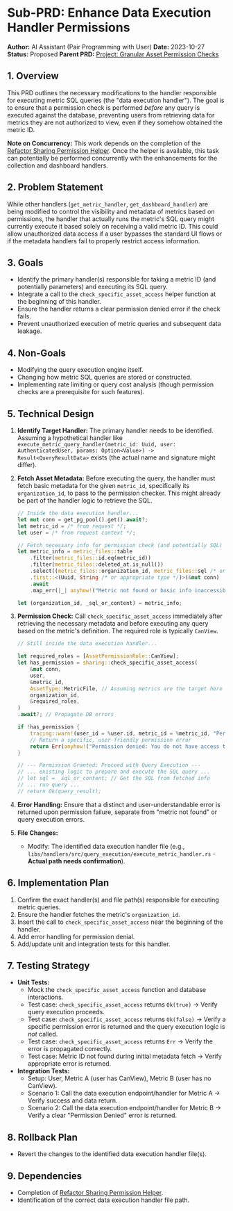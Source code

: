 # Sub-PRD: Enhance Data Execution Handler Permissions

**Author:** AI Assistant (Pair Programming with User)
**Date:** 2023-10-27
**Status:** Proposed
**Parent PRD:** [Project: Granular Asset Permission Checks](mdc:prds/active/project_granular_asset_permissions.md)

## 1. Overview

This PRD outlines the necessary modifications to the handler responsible for executing metric SQL queries (the "data execution handler"). The goal is to ensure that a permission check is performed *before* any query is executed against the database, preventing users from retrieving data for metrics they are not authorized to view, even if they somehow obtained the metric ID.

**Note on Concurrency:** This work depends on the completion of the [Refactor Sharing Permission Helper](mdc:prds/active/refactor_sharing_permission_helper.md). Once the helper is available, this task can potentially be performed concurrently with the enhancements for the collection and dashboard handlers.

## 2. Problem Statement

While other handlers (`get_metric_handler`, `get_dashboard_handler`) are being modified to control the visibility and metadata of metrics based on permissions, the handler that actually runs the metric's SQL query might currently execute it based solely on receiving a valid metric ID. This could allow unauthorized data access if a user bypasses the standard UI flows or if the metadata handlers fail to properly restrict access information.

## 3. Goals

- Identify the primary handler(s) responsible for taking a metric ID (and potentially parameters) and executing its SQL query.
- Integrate a call to the `check_specific_asset_access` helper function at the beginning of this handler.
- Ensure the handler returns a clear permission denied error if the check fails.
- Prevent unauthorized execution of metric queries and subsequent data leakage.

## 4. Non-Goals

- Modifying the query execution engine itself.
- Changing how metric SQL queries are stored or constructed.
- Implementing rate limiting or query cost analysis (though permission checks are a prerequisite for such features).

## 5. Technical Design

1.  **Identify Target Handler:** The primary handler needs to be identified. Assuming a hypothetical handler like `execute_metric_query_handler(metric_id: Uuid, user: AuthenticatedUser, params: Option<Value>) -> Result<QueryResultData>` exists (the actual name and signature might differ).
2.  **Fetch Asset Metadata:** Before executing the query, the handler must fetch basic metadata for the given `metric_id`, specifically its `organization_id`, to pass to the permission checker. This might already be part of the handler logic to retrieve the SQL.
    ```rust
    // Inside the data execution handler...
    let mut conn = get_pg_pool().get().await?;
    let metric_id = /* from request */;
    let user = /* from request context */;

    // Fetch necessary info for permission check (and potentially SQL)
    let metric_info = metric_files::table
        .filter(metric_files::id.eq(metric_id))
        .filter(metric_files::deleted_at.is_null())
        .select((metric_files::organization_id, metric_files::sql /* or content */)) // Select org_id and SQL/content
        .first::<(Uuid, String /* or appropriate type */)>(&mut conn)
        .await
        .map_err(|_| anyhow!("Metric not found or basic info inaccessible"))?; // Handle not found

    let (organization_id, _sql_or_content) = metric_info;
    ```
3.  **Permission Check:** Call `check_specific_asset_access` immediately after retrieving the necessary metadata and before executing any query based on the metric's definition. The required role is typically `CanView`.
    ```rust
    // Still inside the data execution handler...

    let required_roles = [AssetPermissionRole::CanView];
    let has_permission = sharing::check_specific_asset_access(
        &mut conn,
        user,
        &metric_id,
        AssetType::MetricFile, // Assuming metrics are the target here
        organization_id,
        &required_roles,
    )
    .await?; // Propagate DB errors

    if !has_permission {
        tracing::warn!(user_id = %user.id, metric_id = %metric_id, "Permission denied for metric query execution.");
        // Return a specific, user-friendly permission error
        return Err(anyhow!("Permission denied: You do not have access to view data for this metric."));
    }

    // --- Permission Granted: Proceed with Query Execution ---
    // ... existing logic to prepare and execute the SQL query ...
    // let sql = _sql_or_content; // Get the SQL from fetched info
    // ... run query ...
    // return Ok(query_result);
    ```
4.  **Error Handling:** Ensure that a distinct and user-understandable error is returned upon permission failure, separate from "metric not found" or query execution errors.

5.  **File Changes:**
    -   Modify: The identified data execution handler file (e.g., `libs/handlers/src/query_execution/execute_metric_handler.rs` - **Actual path needs confirmation**).

## 6. Implementation Plan

1.  Confirm the exact handler(s) and file path(s) responsible for executing metric queries.
2.  Ensure the handler fetches the metric's `organization_id`.
3.  Insert the call to `check_specific_asset_access` near the beginning of the handler.
4.  Add error handling for permission denial.
5.  Add/update unit and integration tests for this handler.

## 7. Testing Strategy

-   **Unit Tests:**
    -   Mock the `check_specific_asset_access` function and database interactions.
    -   Test case: `check_specific_asset_access` returns `Ok(true)` -> Verify query execution proceeds.
    -   Test case: `check_specific_asset_access` returns `Ok(false)` -> Verify a specific permission error is returned and the query execution logic is *not* called.
    -   Test case: `check_specific_asset_access` returns `Err` -> Verify the error is propagated correctly.
    -   Test case: Metric ID not found during initial metadata fetch -> Verify appropriate error is returned.
-   **Integration Tests:**
    -   Setup: User, Metric A (user has CanView), Metric B (user has no CanView).
    -   Scenario 1: Call the data execution endpoint/handler for Metric A -> Verify success and data return.
    -   Scenario 2: Call the data execution endpoint/handler for Metric B -> Verify a clear "Permission Denied" error is returned.

## 8. Rollback Plan

-   Revert the changes to the identified data execution handler file(s).

## 9. Dependencies

-   Completion of [Refactor Sharing Permission Helper](mdc:prds/active/refactor_sharing_permission_helper.md).
-   Identification of the correct data execution handler file path. 